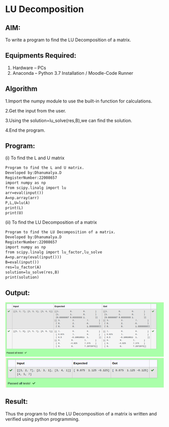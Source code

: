 # LU Decomposition 

## AIM:
To write a program to find the LU Decomposition of a matrix.

## Equipments Required:
1. Hardware – PCs
2. Anaconda – Python 3.7 Installation / Moodle-Code Runner

## Algorithm
1.Import the numpy module to use the built-in function for calculations.

2.Get the input from the user.

3.Using the solution=lu_solve(res,B),we can find the solution.

4.End the program.

## Program:
(i) To find the L and U matrix
```
Program to find the L and U matrix.
Developed by:Dhanumalya.D 
RegisterNumber:22008657 
import numpy as np
from scipy.linalg import lu
arr=eval(input())
A=np.array(arr)
P,L,U=lu(A)
print(L)
print(U)
```
(ii) To find the LU Decomposition of a matrix
```
Program to find the LU Decomposition of a matrix.
Developed by:Dhanumalya.D 
RegisterNumber:22008657
import numpy as np
from scipy.linalg import lu_factor,lu_solve
A=np.array(eval(input()))
B=eval(input())
res=lu_factor(A)
solution=lu_solve(res,B)
print(solution)
```

## Output:
!["Output"](/LU%20matrix.png)
!["Output"](/LU%20decom.png)


## Result:
Thus the program to find the LU Decomposition of a matrix is written and verified using python programming.

